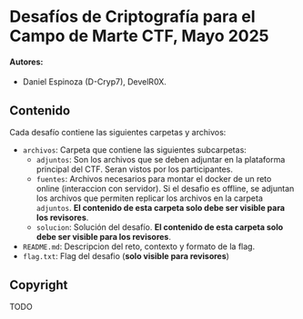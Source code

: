 # Desafíos de Criptografía para el Campo de Marte CTF, Mayo 2025

#### Autores: 
* Daniel Espinoza (D-Cryp7), DevelR0X.

## Contenido

Cada desafío contiene las siguientes carpetas y archivos:
* `archivos`: Carpeta que contiene las siguientes subcarpetas:
    * `adjuntos`: Son los archivos que se deben adjuntar en la plataforma principal del CTF. Seran vistos por los participantes.
    * `fuentes`: Archivos necesarios para montar el docker de un reto online (interaccion con servidor). Si el desafio es offline, se adjuntan los archivos que permiten replicar los archivos en la carpeta `adjuntos`. **El contenido de esta carpeta solo debe ser visible para los revisores**.
    * `solucion`: Solución del desafío. **El contenido de esta carpeta solo debe ser visible para los revisores**.
* `README.md`: Descripcion del reto, contexto y formato de la flag.
* `flag.txt`: Flag del desafio (**solo visible para revisores**)

## Copyright

TODO